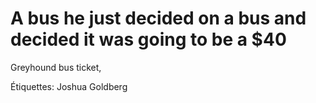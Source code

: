 # A bus he just decided on a bus and decided it was going to be a $40
Greyhound bus ticket,

Étiquettes: Joshua Goldberg